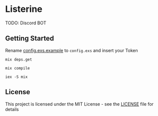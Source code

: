 # Listerine

TODO: Discord BOT

## Getting Started

Rename [config.exs.example](config/config.exs.example) to `config.exs` and insert your Token

```shell
mix deps.get
```

```shell
mix compile
```

```shell
iex -S mix
```

## License

This project is licensed under the MIT License - see the [LICENSE](LICENSE) file for details
